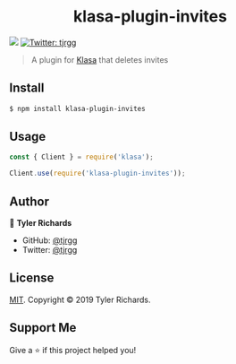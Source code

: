 <h1 align="center">klasa-plugin-invites</h1>
<p>
	<img src="https://img.shields.io/badge/version-1.0.0-blue.svg?cacheSeconds=2592000" />
	<a href="https://twitter.com/tjrgg">
		<img alt="Twitter: tjrgg" src="https://img.shields.io/twitter/follow/tjrgg.svg?style=social" target="_blank" />
	</a>
</p>

> A plugin for [Klasa](https://github.com/dirigeants/klasa) that deletes invites

## Install

```sh
$ npm install klasa-plugin-invites
```

## Usage

```js
const { Client } = require('klasa');

Client.use(require('klasa-plugin-invites'));
```

## Author

👤 **Tyler Richards**

* GitHub: [@tjrgg](https://github.com/tjrgg)
* Twitter: [@tjrgg](https://twitter.com/tjrgg)

## License

[MIT](https://github.com/tjrgg/klasa-plugin-invites/blob/master/LICENSE). Copyright © 2019 Tyler Richards.

## Support Me

Give a ⭐️ if this project helped you!
